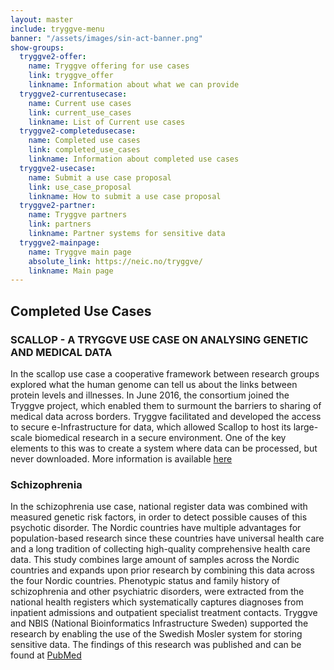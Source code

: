 ```yaml
---
layout: master
include: tryggve-menu
banner: "/assets/images/sin-act-banner.png"
show-groups:
  tryggve2-offer:
    name: Tryggve offering for use cases
    link: tryggve_offer
    linkname: Information about what we can provide
  tryggve2-currentusecase:
    name: Current use cases
    link: current_use_cases
    linkname: List of Current use cases
  tryggve2-completedusecase:
    name: Completed use cases
    link: completed_use_cases
    linkname: Information about completed use cases
  tryggve2-usecase:
    name: Submit a use case proposal
    link: use_case_proposal
    linkname: How to submit a use case proposal
  tryggve2-partner:
    name: Tryggve partners
    link: partners
    linkname: Partner systems for sensitive data
  tryggve2-mainpage:
    name: Tryggve main page
    absolute_link: https://neic.no/tryggve/
    linkname: Main page
---
```



## Completed Use Cases

### SCALLOP - A TRYGGVE USE CASE ON ANALYSING GENETIC AND MEDICAL DATA

In the scallop use case a cooperative framework between research groups explored what the human genome can tell us about the links between protein levels and illnesses. In June 2016, the consortium joined the Tryggve project, which enabled them to surmount the barriers to sharing of medical data across borders. Tryggve facilitated and developed the access to secure e-Infrastructure for data, which allowed Scallop to host its large-scale biomedical research in a secure environment. One of the key elements to this was to create a system where data can be processed, but never downloaded.
More information is available [here](https://neic.no/news/2018/03/16/scallop-usecase/)

### Schizophrenia

In the schizophrenia use case, national register data was combined with measured genetic risk factors, in order to detect possible causes of this psychotic disorder. The Nordic countries have multiple advantages for population-based research since these countries have universal health care and a long tradition of collecting high-quality comprehensive health care data. This study combines large amount of samples across the Nordic countries and expands upon prior research by combining this data across the four Nordic countries. Phenotypic status and family history of schizophrenia and other psychiatric disorders, were extracted from the national health registers which systematically captures diagnoses from inpatient admissions and outpatient specialist treatment contacts. Tryggve and NBIS (National Bioinformatics Infrastructure Sweden) supported the research by enabling the use of the Swedish Mosler system for storing sensitive data.
The findings of this research was published and can be found at [PubMed](https://www.ncbi.nlm.nih.gov/pubmed/28942743)
